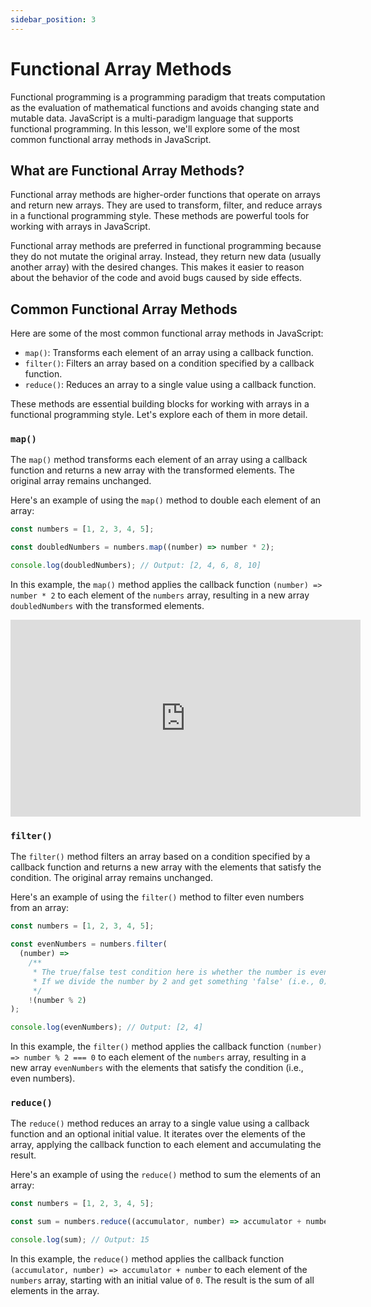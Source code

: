 ```yaml
---
sidebar_position: 3
---
```


# Functional Array Methods

Functional programming is a programming paradigm that treats computation as the evaluation of mathematical functions and avoids changing state and mutable data. JavaScript is a multi-paradigm language that supports functional programming. In this lesson, we'll explore some of the most common functional array methods in JavaScript.

## What are Functional Array Methods?

Functional array methods are higher-order functions that operate on arrays and return new arrays. They are used to transform, filter, and reduce arrays in a functional programming style. These methods are powerful tools for working with arrays in JavaScript.

Functional array methods are preferred in functional programming because they do not mutate the original array. Instead, they return new data (usually another array) with the desired changes. This makes it easier to reason about the behavior of the code and avoid bugs caused by side effects.

## Common Functional Array Methods

Here are some of the most common functional array methods in JavaScript:

- `map()`: Transforms each element of an array using a callback function.
- `filter()`: Filters an array based on a condition specified by a callback function.
- `reduce()`: Reduces an array to a single value using a callback function.

These methods are essential building blocks for working with arrays in a functional programming style. Let's explore each of them in more detail.

### `map()`

The `map()` method transforms each element of an array using a callback function and returns a new array with the transformed elements. The original array remains unchanged.

Here's an example of using the `map()` method to double each element of an array:

```javascript
const numbers = [1, 2, 3, 4, 5];

const doubledNumbers = numbers.map((number) => number * 2);

console.log(doubledNumbers); // Output: [2, 4, 6, 8, 10]
```

In this example, the `map()` method applies the callback function `(number) => number * 2` to each element of the `numbers` array, resulting in a new array `doubledNumbers` with the transformed elements.

<iframe width="560" height="315" src="https://www.youtube-nocookie.com/embed/P4RAFdZDn3M?si=h6s4rUO1Il-NOajv" title="YouTube video player" frameborder="0" allow="accelerometer; autoplay; clipboard-write; encrypted-media; gyroscope; picture-in-picture; web-share" referrerpolicy="strict-origin-when-cross-origin" allowfullscreen></iframe>

### `filter()`

The `filter()` method filters an array based on a condition specified by a callback function and returns a new array with the elements that satisfy the condition. The original array remains unchanged.

Here's an example of using the `filter()` method to filter even numbers from an array:

```javascript
const numbers = [1, 2, 3, 4, 5];

const evenNumbers = numbers.filter(
  (number) =>
    /**
     * The true/false test condition here is whether the number is even.
     * If we divide the number by 2 and get something 'false' (i.e., 0), then the number is even.
     */
    !(number % 2)
);

console.log(evenNumbers); // Output: [2, 4]
```

In this example, the `filter()` method applies the callback function `(number) => number % 2 === 0` to each element of the `numbers` array, resulting in a new array `evenNumbers` with the elements that satisfy the condition (i.e., even numbers).

### `reduce()`

The `reduce()` method reduces an array to a single value using a callback function and an optional initial value. It iterates over the elements of the array, applying the callback function to each element and accumulating the result.

Here's an example of using the `reduce()` method to sum the elements of an array:

```javascript
const numbers = [1, 2, 3, 4, 5];

const sum = numbers.reduce((accumulator, number) => accumulator + number, 0);

console.log(sum); // Output: 15
```

In this example, the `reduce()` method applies the callback function `(accumulator, number) => accumulator + number` to each element of the `numbers` array, starting with an initial value of `0`. The result is the sum of all elements in the array.
